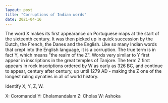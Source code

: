 ```yaml
---
layout: post
title: "Corruptions of Indian words"
date: 2021-04-16
---
```


The word X makes its first appearance on Portuguese maps at the start of the sixteenth century. It was then picked up in quick succession by the Dutch, the French, the Danes and the English. Like so many Indian words that crept into the English language, it is a corruption. The true term is in fact Y, which means "the realm of the Z". Words very similar to Y first appear in inscriptions in the great temples of Tanjore. The term Z first appears in rock inscriptions ordered by W as early as 326 BC, and continue to appear, century after century, up until 1279 AD - making the Z one of the longest ruling dynaties in all of world history. 

Identify X, Y, Z, W. 





















X: Coromandel
Y: Cholamandalam
Z: Cholas
W: Ashoka

